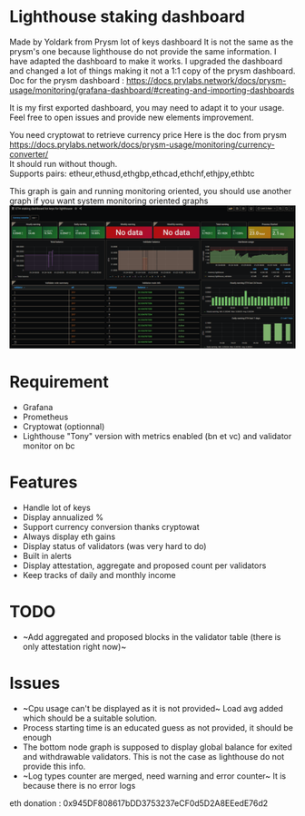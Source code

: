 # Lighthouse staking dashboard

Made by Yoldark from Prysm lot of keys dashboard
It is not the same as the prysm's one because lighthouse do not provide the same information. I have adapted the dashboard to make it works. I upgraded the dashboard and changed a lot of things making it not a 1:1 copy of the prysm dashboard.  
Doc for the prysm dashboard : https://docs.prylabs.network/docs/prysm-usage/monitoring/grafana-dashboard/#creating-and-importing-dashboards

It is my first exported dashboard, you may need to adapt it to your usage. Feel free to open issues and provide new elements improvement.

You need cryptowat to retrieve currency price Here is the doc from prysm https://docs.prylabs.network/docs/prysm-usage/monitoring/currency-converter/  
It should run without though.  
Supports pairs: etheur,ethusd,ethgbp,ethcad,ethchf,ethjpy,ethbtc

This graph is gain and running monitoring oriented, you should use another graph if you want system monitoring oriented graphs 
<img src=preview.PNG>

# Requirement
* Grafana
* Prometheus
* Cryptowat (optionnal)
* Lighthouse "Tony" version with metrics enabled (bn et vc)  and validator monitor on bc 

# Features
* Handle lot of keys
* Display annualized %
* Support currency conversion thanks cryptowat
* Always display eth gains
* Display status of validators (was very hard to do)
* Built in alerts
* Display attestation, aggregate and proposed count per validators
* Keep tracks of daily and monthly income

# TODO
* ~Add aggregated and proposed blocks in the validator table (there is only attestation right now)~

# Issues
* ~Cpu usage can't be displayed as it is not provided~ Load avg added which should be a suitable solution.
* Process starting time is an educated guess as not provided, it should be enough
* The bottom node graph is supposed to display global balance for exited and withdrawable validators. This is not the case as lighthouse do not provide this info.
* ~Log types counter are merged, need warning and error counter~ It is because there is no error logs

eth donation : 0x945DF808617bDD3753237eCF0d5D2A8EEedE76d2  
